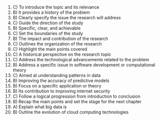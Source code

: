 1. C) To introduce the topic and its relevance
2. B) It provides a history of the problem
3. B) Clearly specify the issue the research will address
4. C) Guide the direction of the study
5. B) Specific, clear, and achievable
6. C) Set the boundaries of the study
7. B) The impact and contribution of the research
8. C) Outlines the organization of the research
9. C) Highlight the main points covered
10. C) A historical perspective on the research topic
11. C) Address the technological advancements related to the problem
12. B) Address a specific issue in software development or computational theory
13. C) Aimed at understanding patterns in data
14. B) Improving the accuracy of predictive models
15. B) Focus on a specific application or theory
16. B) Its contribution to improving internet security
17. C) Follow a logical progression from introduction to conclusion
18. B) Recap the main points and set the stage for the next chapter
19. A) Explain what big data is
20. B) Outline the evolution of cloud computing technologies


